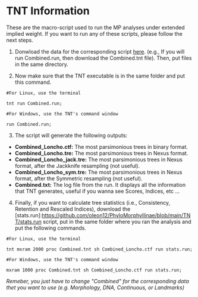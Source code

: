# TNT Information

These are the macro-script used to run the MP analyses under extended implied weight. If you want to run any of these scripts, please follow the next steps.

1. Donwload the data for the corresponding script <a href="https://github.com/oleon12/PhyloMorphyllinae/tree/main/Matrix">here</a>. (e.g., If you will run Combined.run, then download the Combined.tnt file). Then, put files in the same directory.

2. Now make sure that the TNT executable is in the same folder and put this command.

```
#For Linux, use the terminal

tnt run Combined.run;

#For Windows, use the TNT's command window

run Combined.run;

```
3. The script will generate the following outputs:
  - **Combined_Loncho.ctf:** The most parsimonious trees in binary format.
  - **Combined_Loncho.tre:** The most parsimonious trees in Nexus format.
  - **Combined_Loncho_jack.tre:** The most parsimonious trees in Nexus format, after the Jackknife resampling (not useful).
  - **Combined_Loncho_sym.tre:** The most parsimonious trees in Nexus format, after the Symmetric resampling (not useful).
  - **Combined.txt:** The log file from the run. It displays all the information that TNT generates, useful if you wanna see Scores, Indices, etc ...

4. Finally, if you want to calculate tree statistics (i.e., Consistency, Retention and Rescaled Indices), download the [stats.run]:https://github.com/oleon12/PhyloMorphyllinae/blob/main/TNT/stats.run script, put in the same folder where you ran the analysis and put the following commands.

```
#For Linux, use the terminal

tnt mxram 2000 proc Combined.tnt sh Combined_Loncho.ctf run stats.run;

#For Windows, use the TNT's command window

mxram 1000 proc Combined.tnt sh Combined_Loncho.ctf run stats.run;

```
_Remeber, you just have to change "Combined" for the corresponding data thet you want to use (e.g. Morphology, DNA, Continuous, or Landmarks)_
